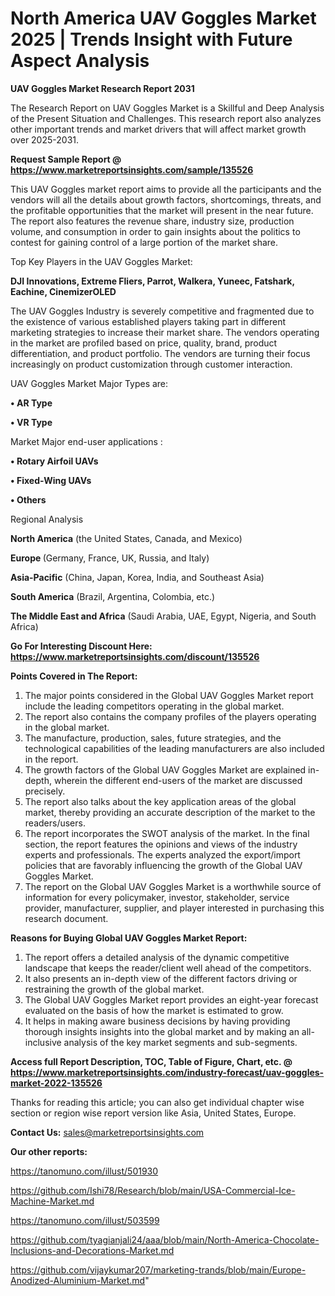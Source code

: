 # North America UAV Goggles Market 2025 | Trends Insight with Future Aspect Analysis

<strong>UAV Goggles Market Research Report 2031</strong>

The Research Report on UAV Goggles Market is a Skillful and Deep Analysis of the Present Situation and Challenges. This research report also analyzes other important trends and market drivers that will affect market growth over 2025-2031.

<strong>Request Sample Report @ <a href=https://www.marketreportsinsights.com/sample/135526>https://www.marketreportsinsights.com/sample/135526</a></strong>

This UAV Goggles market report aims to provide all the participants and the vendors will all the details about growth factors, shortcomings, threats, and the profitable opportunities that the market will present in the near future. The report also features the revenue share, industry size, production volume, and consumption in order to gain insights about the politics to contest for gaining control of a large portion of the market share.

Top Key Players in the UAV Goggles Market:

<strong>DJI Innovations, Extreme Fliers, Parrot, Walkera, Yuneec, Fatshark, Eachine, CinemizerOLED</strong>

The UAV Goggles Industry is severely competitive and fragmented due to the existence of various established players taking part in different marketing strategies to increase their market share. The vendors operating in the market are profiled based on price, quality, brand, product differentiation, and product portfolio. The vendors are turning their focus increasingly on product customization through customer interaction.

UAV Goggles Market Major Types are:

<strong>• AR Type

• VR Type</strong>

Market Major end-user applications :

<strong>• Rotary Airfoil UAVs

• Fixed-Wing UAVs

• Others</strong>

Regional Analysis

</u><strong><b>North America</b></strong> (the United States, Canada, and Mexico)

<strong><b>Europe </b></strong>(Germany, France, UK, Russia, and Italy)

<strong><b>Asia-Pacific</b></strong> (China, Japan, Korea, India, and Southeast Asia)

<strong><b>South America</b></strong> (Brazil, Argentina, Colombia, etc.)

<strong><b>The Middle East and Africa</b></strong> (Saudi Arabia, UAE, Egypt, Nigeria, and South Africa)

<strong>Go For Interesting Discount Here: <a href=https://www.marketreportsinsights.com/discount/135526>https://www.marketreportsinsights.com/discount/135526</a></strong>

<strong>Points Covered in The Report:</strong>
<ol>
  <li>The major points considered in the Global UAV Goggles Market report include the leading competitors operating in the global market.</li>
  <li>The report also contains the company profiles of the players operating in the global market.</li>
  <li>The manufacture, production, sales, future strategies, and the technological capabilities of the leading manufacturers are also included in the report.</li>
  <li>The growth factors of the Global UAV Goggles Market are explained in-depth, wherein the different end-users of the market are discussed precisely.</li>
  <li>The report also talks about the key application areas of the global market, thereby providing an accurate description of the market to the readers/users.</li>
  <li>The report incorporates the SWOT analysis of the market. In the final section, the report features the opinions and views of the industry experts and professionals. The experts analyzed the export/import policies that are favorably influencing the growth of the Global UAV Goggles Market.</li>
  <li>The report on the Global UAV Goggles Market is a worthwhile source of information for every policymaker, investor, stakeholder, service provider, manufacturer, supplier, and player interested in purchasing this research document.</li>
</ol>
<strong>Reasons for Buying Global UAV Goggles Market Report:</strong>

<ol>
  <li>The report offers a detailed analysis of the dynamic competitive landscape that keeps the reader/client well ahead of the competitors.</li>
  <li>It also presents an in-depth view of the different factors driving or restraining the growth of the global market.</li>
  <li>The Global UAV Goggles Market report provides an eight-year forecast evaluated on the basis of how the market is estimated to grow.</li>
  <li>It helps in making aware business decisions by having providing thorough insights insights into the global market and by making an all-inclusive analysis of the key market segments and sub-segments.</li>
</ol>
<strong>Access full Report Description, TOC, Table of Figure, Chart, etc. @ <a href=https://www.marketreportsinsights.com/industry-forecast/uav-goggles-market-2022-135526>https://www.marketreportsinsights.com/industry-forecast/uav-goggles-market-2022-135526</a></strong>


Thanks for reading this article; you can also get individual chapter wise section or region wise report version like Asia, United States, Europe.

<strong>Contact Us:</strong>
sales@marketreportsinsights.com

<strong>Our other reports:</strong>

<a href=https://tanomuno.com/illust/501930>https://tanomuno.com/illust/501930</a>

<a href=https://github.com/Ishi78/Research/blob/main/USA-Commercial-Ice-Machine-Market.md>https://github.com/Ishi78/Research/blob/main/USA-Commercial-Ice-Machine-Market.md</a>

<a href=https://tanomuno.com/illust/503599>https://tanomuno.com/illust/503599</a>

<a href=https://github.com/tyagianjali24/aaa/blob/main/North-America-Chocolate-Inclusions-and-Decorations-Market.md>https://github.com/tyagianjali24/aaa/blob/main/North-America-Chocolate-Inclusions-and-Decorations-Market.md</a>

<a href=https://github.com/vijaykumar207/marketing-trands/blob/main/Europe-Anodized-Aluminium-Market.md>https://github.com/vijaykumar207/marketing-trands/blob/main/Europe-Anodized-Aluminium-Market.md</a>"

